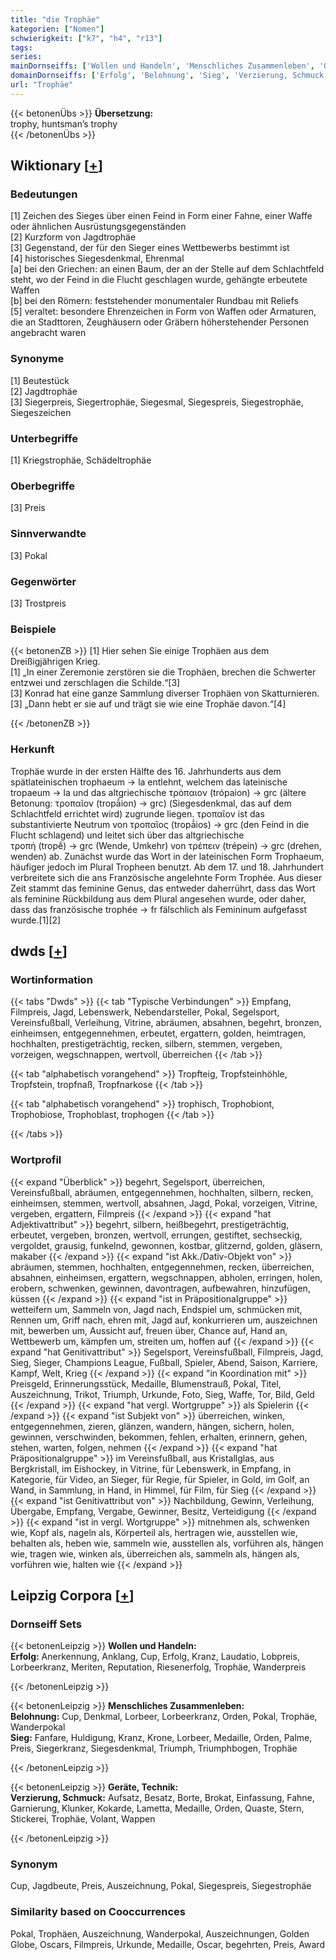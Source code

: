 ```yaml
---
title: "die Trophäe"
kategorien: ["Nomen"]
schwierigkeit: ["k7", "h4", "r13"]
tags:
series:
mainDornseiffs: ['Wollen und Handeln', 'Menschliches Zusammenleben', 'Geräte, Technik']
domainDornseiffs: ['Erfolg', 'Belohnung', 'Sieg', 'Verzierung, Schmuck']
url: "Trophäe"
---
```


{{< betonenÜbs >}}
**Übersetzung:**  
trophy, huntsman’s trophy  
{{< /betonenÜbs >}}

## Wiktionary [[+](https://de.wiktionary.org/wiki/Trophäe)]

### Bedeutungen
[1] Zeichen des Sieges über einen Feind in Form einer Fahne, einer Waffe oder ähnlichen Ausrüstungsgegenständen  
[2] Kurzform von Jagdtrophäe  
[3] Gegenstand, der für den Sieger eines Wettbewerbs bestimmt ist  
[4] historisches Siegesdenkmal, Ehrenmal  
[a] bei den Griechen: an einen Baum, der an der Stelle auf dem Schlachtfeld steht, wo der Feind in die Flucht geschlagen wurde, gehängte erbeutete Waffen  
[b] bei den Römern: feststehender monumentaler Rundbau mit Reliefs  
[5] veraltet: besondere Ehrenzeichen in Form von Waffen oder Armaturen, die an Stadttoren, Zeughäusern oder Gräbern höherstehender Personen angebracht waren  

### Synonyme
[1] Beutestück  
[2] Jagdtrophäe  
[3] Siegerpreis, Siegertrophäe, Siegesmal, Siegespreis, Siegestrophäe, Siegeszeichen  

### Unterbegriffe
[1] Kriegstrophäe, Schädeltrophäe  

### Oberbegriffe
[3] Preis  

### Sinnverwandte
[3] Pokal  

### Gegenwörter
[3] Trostpreis  

### Beispiele
{{< betonenZB >}}
[1] Hier sehen Sie einige Trophäen aus dem Dreißigjährigen Krieg.  
[1] „In einer Zeremonie zerstören sie die Trophäen, brechen die Schwerter entzwei und zerschlagen die Schilde.“[3]  
[3] Konrad hat eine ganze Sammlung diverser Trophäen von Skatturnieren.  
[3] „Dann hebt er sie auf und trägt sie wie eine Trophäe davon.“[4]  

{{< /betonenZB >}}
### Herkunft
Trophäe wurde in der ersten Hälfte des 16. Jahrhunderts aus dem spätlateinischen trophaeum → la entlehnt, welchem das lateinische tropaeum → la und das altgriechische τρόπαιον (trópaion) → grc (ältere Betonung: τροπαῖον (tropā́ion) → grc) (Siegesdenkmal, das auf dem Schlachtfeld errichtet wird) zugrunde liegen. τροπαῖον ist das substantivierte Neutrum von τροπαῖος (tropā́ios) → grc (den Feind in die Flucht schlagend) und leitet sich über das altgriechische τροπή (tropḗ) → grc (Wende, Umkehr) von τρέπειν (trépein) → grc (drehen, wenden) ab.  Zunächst wurde das Wort in der lateinischen Form Trophaeum, häufiger jedoch im Plural Tropheen benutzt. Ab dem 17. und 18. Jahrhundert verbreitete sich die ans Französische angelehnte Form Trophée. Aus dieser Zeit stammt das feminine Genus, das entweder daherrührt, dass das Wort als feminine Rückbildung aus dem Plural angesehen wurde, oder daher, dass das französische trophée → fr fälschlich als Femininum aufgefasst wurde.[1][2]  



## dwds [[+](https://www.dwds.de/wb/Trophäe)]

### Wortinformation
{{< tabs "Dwds" >}}
{{< tab "Typische Verbindungen" >}}
Empfang, Filmpreis, Jagd, Lebenswerk, Nebendarsteller, Pokal, Segelsport, Vereinsfußball, Verleihung, Vitrine, abräumen, absahnen, begehrt, bronzen, einheimsen, entgegennehmen, erbeutet, ergattern, golden, heimtragen, hochhalten, prestigeträchtig, recken, silbern, stemmen, vergeben, vorzeigen, wegschnappen, wertvoll, überreichen
{{< /tab >}}

{{< tab "alphabetisch vorangehend" >}}
Tropfteig, Tropfsteinhöhle, Tropfstein, tropfnaß, Tropfnarkose
{{< /tab >}}

{{< tab "alphabetisch vorangehend" >}}
trophisch, Trophobiont, Trophobiose, Trophoblast, trophogen
{{< /tab >}}

{{< /tabs >}}

### Wortprofil
{{< expand "Überblick" >}} begehrt, Segelsport, überreichen, Vereinsfußball, abräumen, entgegennehmen, hochhalten, silbern, recken, einheimsen, stemmen, wertvoll, absahnen, Jagd, Pokal, vorzeigen, Vitrine, vergeben, ergattern, Filmpreis {{< /expand >}}
{{< expand "hat Adjektivattribut" >}} begehrt, silbern, heißbegehrt, prestigeträchtig, erbeutet, vergeben, bronzen, wertvoll, errungen, gestiftet, sechseckig, vergoldet, grausig, funkelnd, gewonnen, kostbar, glitzernd, golden, gläsern, makaber {{< /expand >}}
{{< expand "ist Akk./Dativ-Objekt von" >}} abräumen, stemmen, hochhalten, entgegennehmen, recken, überreichen, absahnen, einheimsen, ergattern, wegschnappen, abholen, erringen, holen, erobern, schwenken, gewinnen, davontragen, aufbewahren, hinzufügen, küssen {{< /expand >}}
{{< expand "ist in Präpositionalgruppe" >}} wetteifern um, Sammeln von, Jagd nach, Endspiel um, schmücken mit, Rennen um, Griff nach, ehren mit, Jagd auf, konkurrieren um, auszeichnen mit, bewerben um, Aussicht auf, freuen über, Chance auf, Hand an, Wettbewerb um, kämpfen um, streiten um, hoffen auf {{< /expand >}}
{{< expand "hat Genitivattribut" >}} Segelsport, Vereinsfußball, Filmpreis, Jagd, Sieg, Sieger, Champions League, Fußball, Spieler, Abend, Saison, Karriere, Kampf, Welt, Krieg {{< /expand >}}
{{< expand "in Koordination mit" >}} Preisgeld, Erinnerungsstück, Medaille, Blumenstrauß, Pokal, Titel, Auszeichnung, Trikot, Triumph, Urkunde, Foto, Sieg, Waffe, Tor, Bild, Geld {{< /expand >}}
{{< expand "hat vergl. Wortgruppe" >}} als Spielerin {{< /expand >}}
{{< expand "ist Subjekt von" >}} überreichen, winken, entgegennehmen, zieren, glänzen, wandern, hängen, sichern, holen, gewinnen, verschwinden, bekommen, fehlen, erhalten, erinnern, gehen, stehen, warten, folgen, nehmen {{< /expand >}}
{{< expand "hat Präpositionalgruppe" >}} im Vereinsfußball, aus Kristallglas, aus Bergkristall, im Eishockey, in Vitrine, für Lebenswerk, in Empfang, in Kategorie, für Video, an Sieger, für Regie, für Spieler, in Gold, im Golf, an Wand, in Sammlung, in Hand, in Himmel, für Film, für Sieg {{< /expand >}}
{{< expand "ist Genitivattribut von" >}} Nachbildung, Gewinn, Verleihung, Übergabe, Empfang, Vergabe, Gewinner, Besitz, Verteidigung {{< /expand >}}
{{< expand "ist in vergl. Wortgruppe" >}} mitnehmen als, schwenken wie, Kopf als, nageln als, Körperteil als, hertragen wie, ausstellen wie, behalten als, heben wie, sammeln wie, ausstellen als, vorführen als, hängen wie, tragen wie, winken als, überreichen als, sammeln als, hängen als, vorführen wie, halten wie {{< /expand >}}

## Leipzig Corpora [[+](https://corpora.uni-leipzig.de/en/res?word=Trophäe&corpusId=deu_newscrawl-public_2018)]

### Dornseiff Sets
{{< betonenLeipzig >}}
**Wollen und Handeln:**  
**Erfolg:** Anerkennung, Anklang, Cup, Erfolg, Kranz, Laudatio, Lobpreis, Lorbeerkranz, Meriten, Reputation, Riesenerfolg, Trophäe, Wanderpreis  

{{< /betonenLeipzig >}}


{{< betonenLeipzig >}}
**Menschliches Zusammenleben:**  
**Belohnung:** Cup, Denkmal, Lorbeer, Lorbeerkranz, Orden, Pokal, Trophäe, Wanderpokal  
**Sieg:** Fanfare, Huldigung, Kranz, Krone, Lorbeer, Medaille, Orden, Palme, Preis, Siegerkranz, Siegesdenkmal, Triumph, Triumphbogen, Trophäe  

{{< /betonenLeipzig >}}


{{< betonenLeipzig >}}
**Geräte, Technik:**  
**Verzierung, Schmuck:** Aufsatz, Besatz, Borte, Brokat, Einfassung, Fahne, Garnierung, Klunker, Kokarde, Lametta, Medaille, Orden, Quaste, Stern, Stickerei, Trophäe, Volant, Wappen  

{{< /betonenLeipzig >}}

### Synonym
Cup, Jagdbeute, Preis, Auszeichnung, Pokal, Siegespreis, Siegestrophäe


### Similarity based on Cooccurrences
Pokal, Trophäen, Auszeichnung, Wanderpokal, Auszeichnungen, Golden Globe, Oscars, Filmpreis, Urkunde, Medaille, Oscar, begehrten, Preis, Award

